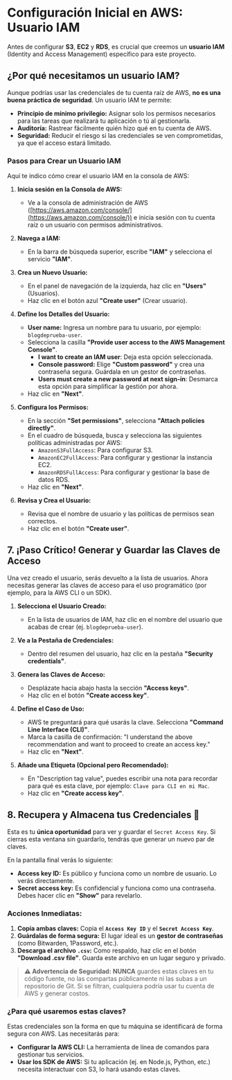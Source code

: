 # Configuración Inicial en AWS: Usuario IAM

Antes de configurar **S3**, **EC2** y **RDS**, es crucial que creemos un **usuario IAM** (Identity and Access Management) específico para este proyecto.

## ¿Por qué necesitamos un usuario IAM?

Aunque podrías usar las credenciales de tu cuenta raíz de AWS, **no es una buena práctica de seguridad**. Un usuario IAM te permite:

- **Principio de mínimo privilegio:** Asignar solo los permisos necesarios para las tareas que realizará tu aplicación o tú al gestionarla.
- **Auditoría:** Rastrear fácilmente quién hizo qué en tu cuenta de AWS.
- **Seguridad:** Reducir el riesgo si las credenciales se ven comprometidas, ya que el acceso estará limitado.

### Pasos para Crear un Usuario IAM

Aquí te indico cómo crear el usuario IAM en la consola de AWS:

1. **Inicia sesión en la Consola de AWS:**

   - Ve a la consola de administración de AWS ([https://aws.amazon.com/console/](https://aws.amazon.com/console/)) e inicia sesión con tu cuenta raíz o un usuario con permisos administrativos.

2. **Navega a IAM:**

   - En la barra de búsqueda superior, escribe **"IAM"** y selecciona el servicio **"IAM"**.

3. **Crea un Nuevo Usuario:**

   - En el panel de navegación de la izquierda, haz clic en **"Users"** (Usuarios).
   - Haz clic en el botón azul **"Create user"** (Crear usuario).

4. **Define los Detalles del Usuario:**

   - **User name:** Ingresa un nombre para tu usuario, por ejemplo: `blogdeprueba-user`.
   - Selecciona la casilla **"Provide user access to the AWS Management Console"**.
     - **I want to create an IAM user**: Deja esta opción seleccionada.
     - **Console password:** Elige **"Custom password"** y crea una contraseña segura. Guárdala en un gestor de contraseñas.
     - **Users must create a new password at next sign-in**: Desmarca esta opción para simplificar la gestión por ahora.
   - Haz clic en **"Next"**.

5. **Configura los Permisos:**

   - En la sección **"Set permissions"**, selecciona **"Attach policies directly"**.
   - En el cuadro de búsqueda, busca y selecciona las siguientes políticas administradas por AWS:
     - `AmazonS3FullAccess`: Para configurar S3.
     - `AmazonEC2FullAccess`: Para configurar y gestionar la instancia EC2.
     - `AmazonRDSFullAccess`: Para configurar y gestionar la base de datos RDS.
   - Haz clic en **"Next"**.

6. **Revisa y Crea el Usuario:**
   - Revisa que el nombre de usuario y las políticas de permisos sean correctos.
   - Haz clic en el botón **"Create user"**.

## 7. ¡Paso Crítico! Generar y Guardar las Claves de Acceso

Una vez creado el usuario, serás devuelto a la lista de usuarios. Ahora necesitas generar las claves de acceso para el uso programático (por ejemplo, para la AWS CLI o un SDK).

1. **Selecciona el Usuario Creado:**

   - En la lista de usuarios de IAM, haz clic en el nombre del usuario que acabas de crear (ej. `blogdeprueba-user`).

2. **Ve a la Pestaña de Credenciales:**

   - Dentro del resumen del usuario, haz clic en la pestaña **"Security credentials"**.

3. **Genera las Claves de Acceso:**

   - Desplázate hacia abajo hasta la sección **"Access keys"**.
   - Haz clic en el botón **"Create access key"**.

4. **Define el Caso de Uso:**

   - AWS te preguntará para qué usarás la clave. Selecciona **"Command Line Interface (CLI)"**.
   - Marca la casilla de confirmación: "I understand the above recommendation and want to proceed to create an access key."
   - Haz clic en **"Next"**.

5. **Añade una Etiqueta (Opcional pero Recomendado):**
   - En "Description tag value", puedes escribir una nota para recordar para qué es esta clave, por ejemplo: `Clave para CLI en mi Mac`.
   - Haz clic en **"Create access key"**.

## 8. Recupera y Almacena tus Credenciales 🔑

Esta es tu **única oportunidad** para ver y guardar el `Secret Access Key`. Si cierras esta ventana sin guardarlo, tendrás que generar un nuevo par de claves.

En la pantalla final verás lo siguiente:

- **Access key ID:** Es público y funciona como un nombre de usuario. Lo verás directamente.
- **Secret access key:** Es confidencial y funciona como una contraseña. Debes hacer clic en **"Show"** para revelarlo.

### Acciones Inmediatas:

1. **Copia ambas claves:** Copia el **`Access Key ID`** y el **`Secret Access Key`**.
2. **Guárdalas de forma segura:** El lugar ideal es un **gestor de contraseñas** (como Bitwarden, 1Password, etc.).
3. **Descarga el archivo `.csv`:** Como respaldo, haz clic en el botón **"Download .csv file"**. Guarda este archivo en un lugar seguro y privado.

> **⚠️ Advertencia de Seguridad:** **NUNCA** guardes estas claves en tu código fuente, no las compartas públicamente ni las subas a un repositorio de Git. Si se filtran, cualquiera podría usar tu cuenta de AWS y generar costos.

### ¿Para qué usaremos estas claves?

Estas credenciales son la forma en que tu máquina se identificará de forma segura con AWS. Las necesitarás para:

- **Configurar la AWS CLI:** La herramienta de línea de comandos para gestionar tus servicios.
- **Usar los SDK de AWS:** Si tu aplicación (ej. en Node.js, Python, etc.) necesita interactuar con S3, lo hará usando estas claves.
